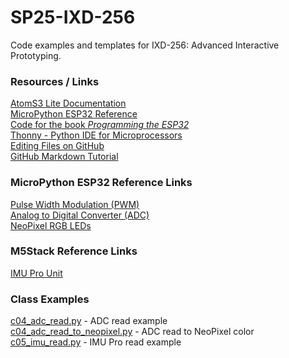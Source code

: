 # SP25-IXD-256
Code examples and templates for IXD-256: Advanced Interactive Prototyping.   
  
### Resources / Links  
[AtomS3 Lite Documentation](https://docs.m5stack.com/en/core/AtomS3%20Lite)  
[MicroPython ESP32 Reference](https://docs.micropython.org/en/latest/esp32/quickref.html)  
[Code for the book *Programming the ESP32*](https://github.com/simonmonk/prog_esp32/tree/main/esp32_lite)  
[Thonny - Python IDE for Microprocessors](https://thonny.org/)  
[Editing Files on GitHub](https://docs.github.com/en/repositories/working-with-files/managing-files/editing-files)  
[GitHub Markdown Tutorial](https://docs.github.com/en/get-started/writing-on-github/getting-started-with-writing-and-formatting-on-github/basic-writing-and-formatting-syntax)  
  
### MicroPython ESP32 Reference Links
[Pulse Width Modulation (PWM)](https://docs.micropython.org/en/latest/esp32/quickref.html#pwm-pulse-width-modulation)  
[Analog to Digital Converter (ADC)](https://docs.micropython.org/en/latest/esp32/quickref.html#ADC)  
[NeoPixel RGB LEDs](https://docs.micropython.org/en/latest/esp32/quickref.html#neopixel-and-apa106-driver)  

### M5Stack Reference Links  
[IMU Pro Unit](https://uiflow-micropython.readthedocs.io/en/latest/units/imupro.html)  
  
### Class Examples  
[c04_adc_read.py](class04/c04_adc_read.py) - ADC read example  
[c04_adc_read_to_neopixel.py](class04/c04_adc_read_to_neopixel.py) - ADC read to NeoPixel color  
[c05_imu_read.py](class05/c05_imu_read.py) - IMU Pro read example  
